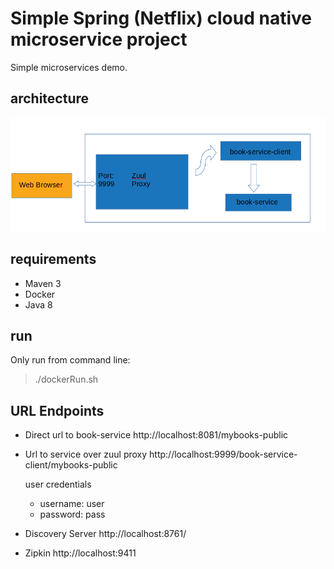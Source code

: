 # Simple Spring (Netflix) cloud native microservice project

Simple microservices demo.

## architecture

![architecture](https://raw.githubusercontent.com/yusufd89/spring_microservices_demo/master/etc/architecture.png)

## requirements

  - Maven 3
  - Docker
  - Java 8

## run

Only run from command line:

> ./dockerRun.sh

## URL Endpoints
 
- Direct url to book-service http://localhost:8081/mybooks-public


- Url to service over zuul proxy http://localhost:9999/book-service-client/mybooks-public

  user credentials

    - username: user
    - password: pass
    

- Discovery Server http://localhost:8761/


- Zipkin http://localhost:9411
